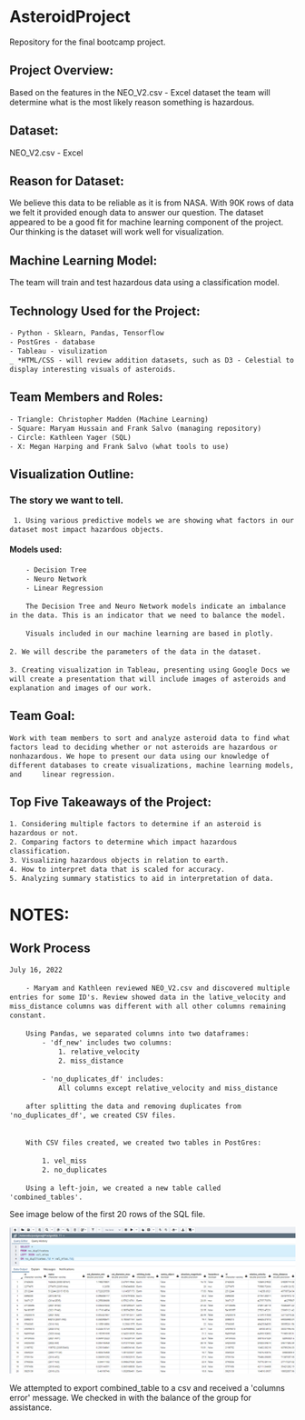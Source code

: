 # AsteroidProject
Repository for the final bootcamp project.


## Project Overview: 
Based on the features in the NEO_V2.csv - Excel dataset the team will determine what is the most likely reason something is hazardous. 

## Dataset: 
NEO_V2.csv - Excel 

## Reason for Dataset: 
We believe this data to be reliable as it is from NASA. With 90K rows of data we felt it provided enough data to answer our question. The dataset appeared to be a good fit for machine learning component of the project. Our thinking is the dataset will work well for visualization. 

## Machine Learning Model: 
The team will train and test hazardous data using a classification model.

## Technology Used for the Project: 
	- Python - Sklearn, Pandas, Tensorflow
	- PostGres - database 
	- Tableau - visulization
	_ *HTML/CSS - will review addition datasets, such as D3 - Celestial to display interesting visuals of asteroids. 


## Team Members and Roles: 

	- Triangle: Christopher Madden (Machine Learning)  
 	- Square: Maryam Hussain and Frank Salvo (managing repository)
	- Circle: Kathleen Yager (SQL)
	- X: Megan Harping and Frank Salvo (what tools to use)


## Visualization Outline:

### The story we want to tell. 
	 1. Using various predictive models we are showing what factors in our dataset most impact hazardous objects.
		
#### Models used: 
		- Decision Tree
		- Neuro Network 
		- Linear Regression

		The Decision Tree and Neuro Network models indicate an imbalance in the data. This is an indicator that we need to balance the model. 

		Visuals included in our machine learning are based in plotly. 

	2. We will describe the parameters of the data in the dataset.

	3. Creating visualization in Tableau, presenting using Google Docs we will create a presentation that will include images of asteroids and 		   explanation and images of our work. 

## Team Goal:
	Work with team members to sort and analyze asteroid data to find what factors lead to deciding whether or not asteroids are hazardous or 	nonhazardous. We hope to present our data using our knowledge of different databases to create visualizations, machine learning models, and 	linear regression.
	

## Top Five Takeaways of the Project: 
	1. Considering multiple factors to determine if an asteroid is hazardous or not. 
	2. Comparing factors to determine which impact hazardous classification. 
	3. Visualizing hazardous objects in relation to earth. 
	4. How to interpret data that is scaled for accuracy. 
	5. Analyzing summary statistics to aid in interpretation of data.  



# NOTES: 
## Work Process
	
	July 16, 2022

		- Maryam and Kathleen reviewed NEO_V2.csv and discovered multiple entries for some ID's. Review showed data in the lative_velocity and 			miss_distance columns was different with all other columns remaining constant.

		Using Pandas, we separated columns into two dataframes: 
			- 'df_new' includes two columns:
				1. relative_velocity
				2. miss_distance

			- 'no_duplicates_df' includes: 
				All columns except relative_velocity and miss_distance

		after splitting the data and removing duplicates from 'no_duplicates_df', we created CSV files. 


		With CSV files created, we created two tables in PostGres:

			1. vel_miss 
			2. no_duplicates
		
		Using a left-join, we created a new table called 'combined_tables'.

See image below of the first 20 rows of the SQL file. 

![combined_table](https://github.com/mhhussain24/AsteroidProject/blob/KY_asteriods/Resources/PostGres_left_join.png)

We attempted to export combined_table to a csv and received a 'columns error' message. We checked in with the balance of the group for assistance.  				
			




 









